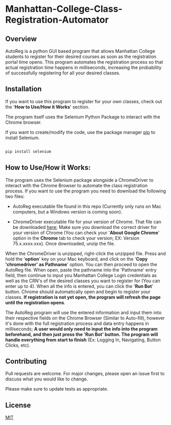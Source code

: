 # Manhattan-College-Class-Registration-Automator

## Overview

AutoReg is a python GUI based program that allows Manhattan College students to register for their desired courses as soon as the registration portal time opens. This program automates the registration process so that actual registration time happens in milliseconds, increasing the probability of successfully registering for all your desired classes. 



## Installation

If you want to use this program to register for your own classes, check out the '**How to Use/How it Works**' section.



The program itself uses the Selenium Python Package to interact with the Chrome browser.



If you want to create/modify the code, use the package manager [pip](https://pip.pypa.io/en/stable/) to install Selenium.



```bash

pip install selenium

```



## How to Use/How it Works:

The program uses the Selenium package alongside a ChromeDriver to interact with the Chrome Browser to automate the class registration process. If you want to use the program you need to download the following two files:

* AutoReg executable file found in this repo (Currently only runs on Mac computers, but a Windows version is coming soon).



* ChromeDriver executable file for your version of Chrome. That file can be downloaded [here](https://chromedriver.chromium.org/downloads); Make sure you download the correct driver for your version of Chrome (You can check your '**About Google Chrome**' option in the **Chrome** tab to check your version; EX: Version 75.x.xxxx.xxx). Once downloaded, unzip the file.



When the ChromeDriver is unzipped, right-click the unzipped file. Press and hold the '**option**' key on your Mac keyboard, and click on the '**Copy 'chromedriver' as Pathname**' option. You can then proceed to open the AutoReg file. When open, paste the pathname into the 'Pathname' entry field, then continue to input you Manhattan College Login credentials as well as the CRN's of the desired classes you want to register for (You can enter up to 4). When all the info is entered, you can click the '**Run Bot**' button. Chrome should automatically open and begin to register your classes. **If registration is not yet open, the program will refresh the page until the registration opens**.



The AutoReg program will use the entered information and input them into their respective fields on the Chrome Browser (Similar to Auto-fill), however it's done with the full registration process and data entry happens in milliseconds; **A user would only need to input the info into the program beforehand, and then just press the 'Run Bot' button. The program will handle everything from start to finish** (Ex: Logging In, Navigating, Button Clicks, etc).



## Contributing

Pull requests are welcome. For major changes, please open an issue first to discuss what you would like to change.



Please make sure to update tests as appropriate.



## License

[MIT](https://choosealicense.com/licenses/mit/)